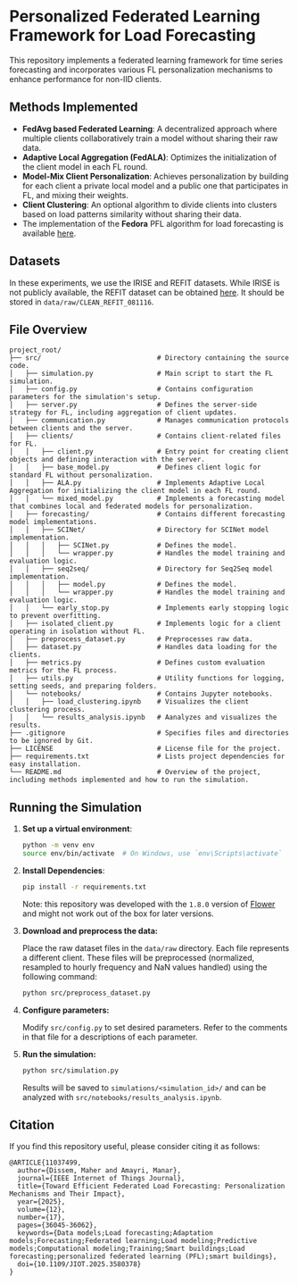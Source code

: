 # Personalized Federated Learning Framework for Load Forecasting

This repository implements a federated learning framework for time series forecasting and incorporates various FL personalization mechanisms to enhance performance for non-IID clients.

## Methods Implemented

- **FedAvg based Federated Learning**: A decentralized approach where multiple clients collaboratively train a model without sharing their raw data.
- **Adaptive Local Aggregation (FedALA)**: Optimizes the initialization of the client model in each FL round.
- **Model-Mix Client Personalization**: Achieves personalization by building for each client a private local model and a public one that participates in FL, and mixing their weights.
- **Client Clustering**: An optional algorithm to divide clients into clusters based on load patterns similarity without sharing their data.
- The implementation of the **Fedora** PFL algorithm for load forecasting is available [here](https://github.com/MaherDissem/FEDORA/tree/load-forecast).

## Datasets

In these experiments, we use the IRISE and REFIT datasets. While IRISE is not publicly available, the REFIT dataset can be obtained [here](https://tokhub.github.io/dbecd/links/redd.html). It should be stored in `data/raw/CLEAN_REFIT_081116`.

## File Overview
```
project_root/ 
├── src/                             # Directory containing the source code.  
│   ├── simulation.py                # Main script to start the FL simulation.  
│   ├── config.py                    # Contains configuration parameters for the simulation's setup.  
│   ├── server.py                    # Defines the server-side strategy for FL, including aggregation of client updates.  
│   ├── communication.py             # Manages communication protocols between clients and the server.  
│   ├── clients/                     # Contains client-related files for FL.  
│   │   ├── client.py                # Entry point for creating client objects and defining interaction with the server.  
│   │   ├── base_model.py            # Defines client logic for standard FL without personalization.  
│   │   ├── ALA.py                   # Implements Adaptive Local Aggregation for initializing the client model in each FL round.  
│   │   └── mixed_model.py           # Implements a forecasting model that combines local and federated models for personalization.  
│   ├── forecasting/                 # Contains different forecasting model implementations.  
│   │   ├── SCINet/                  # Directory for SCINet model implementation.
│   │   │   ├── SCINet.py            # Defines the model.
│   │   │   └── wrapper.py           # Handles the model training and evaluation logic.
│   │   ├── seq2seq/                 # Directory for Seq2Seq model implementation.
│   │   │   ├── model.py             # Defines the model.
│   │   │   └── wrapper.py           # Handles the model training and evaluation logic.
│   │   └── early_stop.py            # Implements early stopping logic to prevent overfitting.  
│   ├── isolated_client.py           # Implements logic for a client operating in isolation without FL.
│   ├── preprocess_dataset.py        # Preprocesses raw data.
│   ├── dataset.py                   # Handles data loading for the clients.  
│   ├── metrics.py                   # Defines custom evaluation metrics for the FL process.  
│   ├── utils.py                     # Utility functions for logging, setting seeds, and preparing folders.  
│   └── notebooks/                   # Contains Jupyter notebooks.
│   │   ├── load_clustering.ipynb    # Visualizes the client clustering process.
│   │   └── results_analysis.ipynb   # Aanalyzes and visualizes the results.
├── .gitignore                       # Specifies files and directories to be ignored by Git.  
├── LICENSE                          # License file for the project.  
├── requirements.txt                 # Lists project dependencies for easy installation.  
└── README.md                        # Overview of the project, including methods implemented and how to run the simulation.  
```

## Running the Simulation

1. **Set up a virtual environment**:
   ```bash
   python -m venv env
   source env/bin/activate  # On Windows, use `env\Scripts\activate`
   ```

2. **Install Dependencies**:
    ```bash
    pip install -r requirements.txt
    ```
    Note: this repository was developed with the `1.8.0` version of [Flower](https://flower.ai/) and might not work out of the box for later versions.

3. **Download and preprocess the data:**

    Place the raw dataset files in the `data/raw` directory. Each file represents a different client.
    These files will be preprocessed (normalized, resampled to hourly frequency and NaN values handled) using the following command:
    ```bash
    python src/preprocess_dataset.py
    ```

4. **Configure parameters:** 

    Modify `src/config.py` to set desired parameters. Refer to the comments in that file for a descriptions of each parameter.


5. **Run the simulation:**
    ```bash
    python src/simulation.py
    ```
    Results will be saved to `simulations/<simulation_id>/` and can be analyzed with `src/notebooks/results_analysis.ipynb`.

## Citation
If you find this repository useful, please consider citing it as follows:
```
@ARTICLE{11037499,
  author={Dissem, Maher and Amayri, Manar},
  journal={IEEE Internet of Things Journal}, 
  title={Toward Efficient Federated Load Forecasting: Personalization Mechanisms and Their Impact}, 
  year={2025},
  volume={12},
  number={17},
  pages={36045-36062},
  keywords={Data models;Load forecasting;Adaptation models;Forecasting;Federated learning;Load modeling;Predictive models;Computational modeling;Training;Smart buildings;Load forecasting;personalized federated learning (PFL);smart buildings},
  doi={10.1109/JIOT.2025.3580378}
}
```
